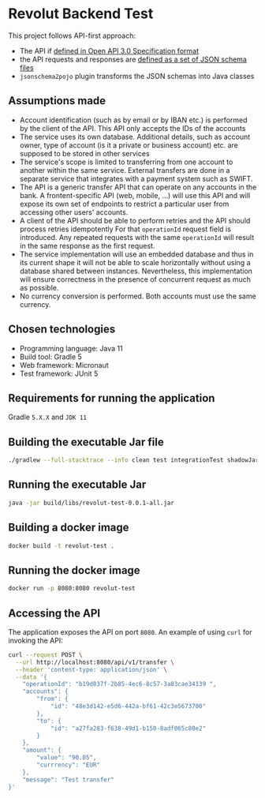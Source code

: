# Revolut Backend Test

This project follows API-first approach:
- The API if [defined in Open API 3.0 Specification format](./src/main/resources/api-definition/account-funds-service.oas3.yml)
- the API requests and responses are [defined as a set of JSON schema files](./src/main/resources/api-definition/schemas)
- `jsonschema2pojo` plugin transforms the JSON schemas into Java classes

## Assumptions made

- Account identification (such as by email or by IBAN etc.) is performed by the client of the API. 
  This API only accepts the IDs of the accounts
- The service uses its own database. Additional details, such as account owner, type of account (is
  it a private or business account) etc. are supposed to be stored in other services
- The service's scope is limited to transferring from one account to another within the same service.
  External transfers are done in a separate service that integrates with a payment system such as SWIFT.
- The API is a generic transfer API that can operate on any accounts in the bank.
  A frontent-specific API (web, mobile, ...) will use this API and will expose its own set of endpoints
  to restrict a particular user from accessing other users' accounts.
- A client of the API should be able to perform retries and the API should process retries idempotently
  For that `operationId` request field is introduced. Any repeated requests with the same `operationId`
  will result in the same response as the first request.
- The service implementation will use an embedded database and thus in its current shape it will not 
  be able to scale horizontally without using a database shared between instances. Nevertheless,
  this implementation will ensure correctness in the presence of concurrent request as much as possible.
- No currency conversion is performed. Both accounts must use the same currency.

## Chosen technologies

- Programming language: Java 11
- Build tool: Gradle 5
- Web framework: Micronaut
- Test framework: JUnit 5


## Requirements for running the application

Gradle `5.X.X` and `JDK 11` 

## Building the executable Jar file

```bash
./gradlew --full-stacktrace --info clean test integrationTest shadowJar
```

## Running the executable Jar

```bash
java -jar build/libs/revolut-test-0.0.1-all.jar
```

## Building a docker image

```bash
docker build -t revolut-test .
```

## Running the docker image
```bash
docker run -p 8080:8080 revolut-test
```

## Accessing the API

The application exposes the API on port `8080`.
An example of using `curl` for invoking the API:
```bash
curl --request POST \
  --url http://localhost:8080/api/v1/transfer \
  --header 'content-type: application/json' \
  --data '{
	"operationId": "b19d837f-2b85-4ec6-8c57-3a83cae34139 ",
	"accounts": {
		"from": {
			"id": "48e3d142-e5d6-442a-bf61-42c3e5673700"
		},
		"to": {
			"id": "a27fa283-f638-49d1-b150-8adf065c80e2"
		}
	},
	"amount": {
		"value": "90.05",
		"currrency": "EUR"
	},
	"message": "Test transfer"
}'
```